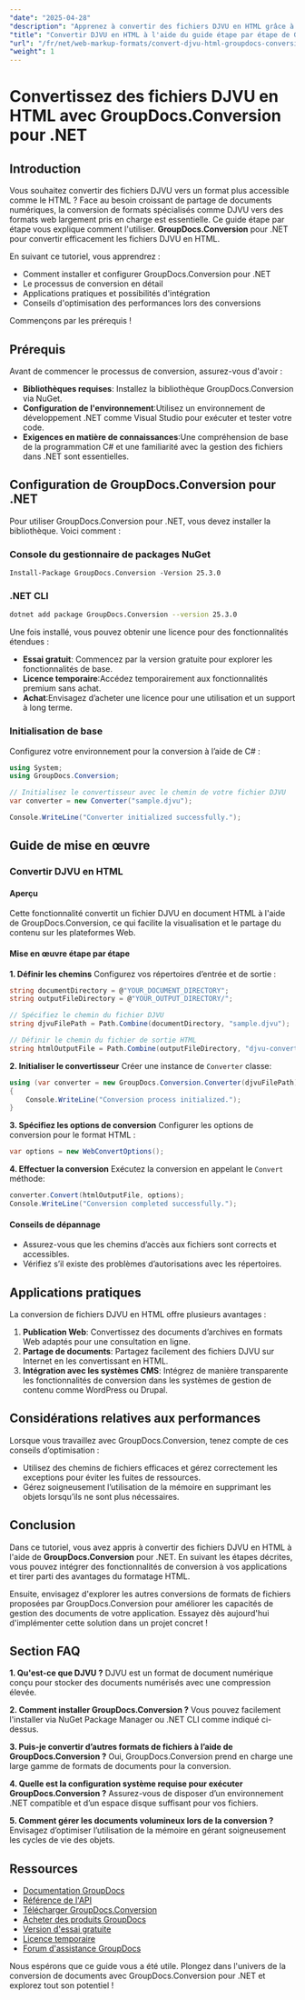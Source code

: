 ```yaml
---
"date": "2025-04-28"
"description": "Apprenez à convertir des fichiers DJVU en HTML grâce à ce guide étape par étape utilisant GroupDocs.Conversion pour .NET. Idéal pour la publication Web et le partage de documents."
"title": "Convertir DJVU en HTML à l'aide du guide étape par étape de GroupDocs.Conversion pour .NET"
"url": "/fr/net/web-markup-formats/convert-djvu-html-groupdocs-conversion-net/"
"weight": 1
---
```


# Convertissez des fichiers DJVU en HTML avec GroupDocs.Conversion pour .NET

## Introduction

Vous souhaitez convertir des fichiers DJVU vers un format plus accessible comme le HTML ? Face au besoin croissant de partage de documents numériques, la conversion de formats spécialisés comme DJVU vers des formats web largement pris en charge est essentielle. Ce guide étape par étape vous explique comment l'utiliser. **GroupDocs.Conversion** pour .NET pour convertir efficacement les fichiers DJVU en HTML.

En suivant ce tutoriel, vous apprendrez :
- Comment installer et configurer GroupDocs.Conversion pour .NET
- Le processus de conversion en détail
- Applications pratiques et possibilités d'intégration
- Conseils d'optimisation des performances lors des conversions

Commençons par les prérequis !

## Prérequis

Avant de commencer le processus de conversion, assurez-vous d'avoir :
- **Bibliothèques requises**: Installez la bibliothèque GroupDocs.Conversion via NuGet.
- **Configuration de l'environnement**:Utilisez un environnement de développement .NET comme Visual Studio pour exécuter et tester votre code.
- **Exigences en matière de connaissances**:Une compréhension de base de la programmation C# et une familiarité avec la gestion des fichiers dans .NET sont essentielles.

## Configuration de GroupDocs.Conversion pour .NET

Pour utiliser GroupDocs.Conversion pour .NET, vous devez installer la bibliothèque. Voici comment :

### Console du gestionnaire de packages NuGet
```shell
Install-Package GroupDocs.Conversion -Version 25.3.0
```

### .NET CLI
```bash
dotnet add package GroupDocs.Conversion --version 25.3.0
```

Une fois installé, vous pouvez obtenir une licence pour des fonctionnalités étendues :
- **Essai gratuit**: Commencez par la version gratuite pour explorer les fonctionnalités de base.
- **Licence temporaire**:Accédez temporairement aux fonctionnalités premium sans achat.
- **Achat**:Envisagez d’acheter une licence pour une utilisation et un support à long terme.

### Initialisation de base

Configurez votre environnement pour la conversion à l’aide de C# :
```csharp
using System;
using GroupDocs.Conversion;

// Initialisez le convertisseur avec le chemin de votre fichier DJVU
var converter = new Converter("sample.djvu");

Console.WriteLine("Converter initialized successfully.");
```

## Guide de mise en œuvre

### Convertir DJVU en HTML

#### Aperçu
Cette fonctionnalité convertit un fichier DJVU en document HTML à l'aide de GroupDocs.Conversion, ce qui facilite la visualisation et le partage du contenu sur les plateformes Web.

#### Mise en œuvre étape par étape
**1. Définir les chemins**
Configurez vos répertoires d’entrée et de sortie :
```csharp
string documentDirectory = @"YOUR_DOCUMENT_DIRECTORY";
string outputFileDirectory = @"YOUR_OUTPUT_DIRECTORY/";

// Spécifiez le chemin du fichier DJVU
string djvuFilePath = Path.Combine(documentDirectory, "sample.djvu");

// Définir le chemin du fichier de sortie HTML
string htmlOutputFile = Path.Combine(outputFileDirectory, "djvu-converted-to.html");
```
**2. Initialiser le convertisseur**
Créer une instance de `Converter` classe:
```csharp
using (var converter = new GroupDocs.Conversion.Converter(djvuFilePath))
{
    Console.WriteLine("Conversion process initialized.");
}
```
**3. Spécifiez les options de conversion**
Configurer les options de conversion pour le format HTML :
```csharp
var options = new WebConvertOptions();
```
**4. Effectuer la conversion**
Exécutez la conversion en appelant le `Convert` méthode:
```csharp
converter.Convert(htmlOutputFile, options);
Console.WriteLine("Conversion completed successfully.");
```
#### Conseils de dépannage
- Assurez-vous que les chemins d’accès aux fichiers sont corrects et accessibles.
- Vérifiez s’il existe des problèmes d’autorisations avec les répertoires.

## Applications pratiques

La conversion de fichiers DJVU en HTML offre plusieurs avantages :
1. **Publication Web**: Convertissez des documents d’archives en formats Web adaptés pour une consultation en ligne.
2. **Partage de documents**: Partagez facilement des fichiers DJVU sur Internet en les convertissant en HTML.
3. **Intégration avec les systèmes CMS**: Intégrez de manière transparente les fonctionnalités de conversion dans les systèmes de gestion de contenu comme WordPress ou Drupal.

## Considérations relatives aux performances

Lorsque vous travaillez avec GroupDocs.Conversion, tenez compte de ces conseils d’optimisation :
- Utilisez des chemins de fichiers efficaces et gérez correctement les exceptions pour éviter les fuites de ressources.
- Gérez soigneusement l’utilisation de la mémoire en supprimant les objets lorsqu’ils ne sont plus nécessaires.

## Conclusion

Dans ce tutoriel, vous avez appris à convertir des fichiers DJVU en HTML à l'aide de **GroupDocs.Conversion** pour .NET. En suivant les étapes décrites, vous pouvez intégrer des fonctionnalités de conversion à vos applications et tirer parti des avantages du formatage HTML.

Ensuite, envisagez d'explorer les autres conversions de formats de fichiers proposées par GroupDocs.Conversion pour améliorer les capacités de gestion des documents de votre application. Essayez dès aujourd'hui d'implémenter cette solution dans un projet concret !

## Section FAQ

**1. Qu'est-ce que DJVU ?**
DJVU est un format de document numérique conçu pour stocker des documents numérisés avec une compression élevée.

**2. Comment installer GroupDocs.Conversion ?**
Vous pouvez facilement l'installer via NuGet Package Manager ou .NET CLI comme indiqué ci-dessus.

**3. Puis-je convertir d’autres formats de fichiers à l’aide de GroupDocs.Conversion ?**
Oui, GroupDocs.Conversion prend en charge une large gamme de formats de documents pour la conversion.

**4. Quelle est la configuration système requise pour exécuter GroupDocs.Conversion ?**
Assurez-vous de disposer d’un environnement .NET compatible et d’un espace disque suffisant pour vos fichiers.

**5. Comment gérer les documents volumineux lors de la conversion ?**
Envisagez d’optimiser l’utilisation de la mémoire en gérant soigneusement les cycles de vie des objets.

## Ressources
- [Documentation GroupDocs](https://docs.groupdocs.com/conversion/net/)
- [Référence de l'API](https://reference.groupdocs.com/conversion/net/)
- [Télécharger GroupDocs.Conversion](https://releases.groupdocs.com/conversion/net/)
- [Acheter des produits GroupDocs](https://purchase.groupdocs.com/buy)
- [Version d'essai gratuite](https://releases.groupdocs.com/conversion/net/)
- [Licence temporaire](https://purchase.groupdocs.com/temporary-license/)
- [Forum d'assistance GroupDocs](https://forum.groupdocs.com/c/conversion/10) 

Nous espérons que ce guide vous a été utile. Plongez dans l'univers de la conversion de documents avec GroupDocs.Conversion pour .NET et explorez tout son potentiel !